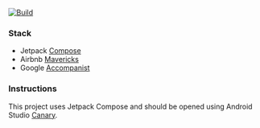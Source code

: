 [![Build](https://github.com/itsandreramon/mux-rulona/actions/workflows/build.yml/badge.svg)](https://github.com/itsandreramon/mux-rulona/actions/workflows/build.yml)

### Stack
- Jetpack [Compose](https://developer.android.com/jetpack/compose)
- Airbnb [Mavericks](https://github.com/airbnb/mavericks)
- Google [Accompanist](https://github.com/google/accompanist)

### Instructions
This project uses Jetpack Compose and should be opened using Android Studio [Canary](https://developer.android.com/studio/preview).